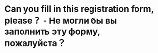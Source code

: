 # Can you fill in this registration form, please？ - Не могли бы вы заполнить эту форму, пожалуйста？
